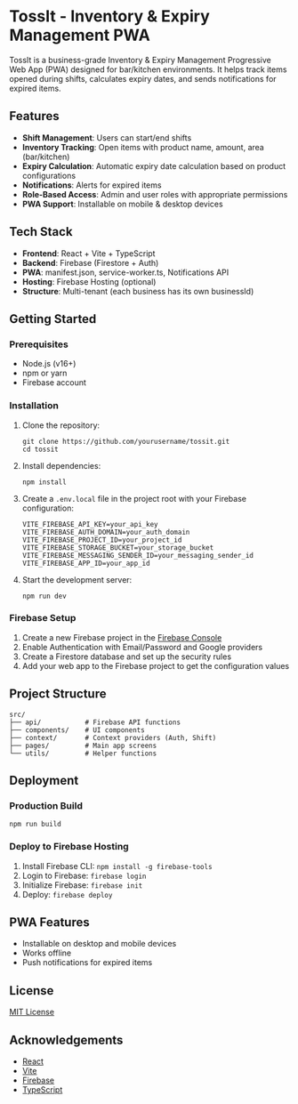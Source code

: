 # TossIt - Inventory & Expiry Management PWA

TossIt is a business-grade Inventory & Expiry Management Progressive Web App (PWA) designed for bar/kitchen environments. It helps track items opened during shifts, calculates expiry dates, and sends notifications for expired items.

## Features

- **Shift Management**: Users can start/end shifts
- **Inventory Tracking**: Open items with product name, amount, area (bar/kitchen)
- **Expiry Calculation**: Automatic expiry date calculation based on product configurations
- **Notifications**: Alerts for expired items
- **Role-Based Access**: Admin and user roles with appropriate permissions
- **PWA Support**: Installable on mobile & desktop devices

## Tech Stack

- **Frontend**: React + Vite + TypeScript
- **Backend**: Firebase (Firestore + Auth)
- **PWA**: manifest.json, service-worker.ts, Notifications API
- **Hosting**: Firebase Hosting (optional)
- **Structure**: Multi-tenant (each business has its own businessId)

## Getting Started

### Prerequisites

- Node.js (v16+)
- npm or yarn
- Firebase account

### Installation

1. Clone the repository:
   ```
   git clone https://github.com/yourusername/tossit.git
   cd tossit
   ```

2. Install dependencies:
   ```
   npm install
   ```

3. Create a `.env.local` file in the project root with your Firebase configuration:
   ```
   VITE_FIREBASE_API_KEY=your_api_key
   VITE_FIREBASE_AUTH_DOMAIN=your_auth_domain
   VITE_FIREBASE_PROJECT_ID=your_project_id
   VITE_FIREBASE_STORAGE_BUCKET=your_storage_bucket
   VITE_FIREBASE_MESSAGING_SENDER_ID=your_messaging_sender_id
   VITE_FIREBASE_APP_ID=your_app_id
   ```

4. Start the development server:
   ```
   npm run dev
   ```

### Firebase Setup

1. Create a new Firebase project in the [Firebase Console](https://console.firebase.google.com/)
2. Enable Authentication with Email/Password and Google providers
3. Create a Firestore database and set up the security rules
4. Add your web app to the Firebase project to get the configuration values

## Project Structure

```
src/
├── api/           # Firebase API functions
├── components/    # UI components
├── context/       # Context providers (Auth, Shift)
├── pages/         # Main app screens
└── utils/         # Helper functions
```

## Deployment

### Production Build

```
npm run build
```

### Deploy to Firebase Hosting

1. Install Firebase CLI: `npm install -g firebase-tools`
2. Login to Firebase: `firebase login`
3. Initialize Firebase: `firebase init`
4. Deploy: `firebase deploy`

## PWA Features

- Installable on desktop and mobile devices
- Works offline
- Push notifications for expired items

## License

[MIT License](LICENSE)

## Acknowledgements

- [React](https://reactjs.org/)
- [Vite](https://vitejs.dev/)
- [Firebase](https://firebase.google.com/)
- [TypeScript](https://www.typescriptlang.org/)
